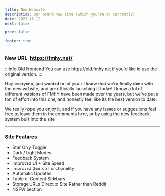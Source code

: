 ```yaml
---
title: New Website
description: Our brand new site (which you're on currently)
date: 2023-11-12
next: false

prev: false

footer: true
---
```


<Post authors="taskylizard" />

### New URL: https://fmhy.net/

:::info Old Frontend
You can use https://old.fmhy.net if you'd like to use the
original version.
:::

Hey everyone, just wanted to let you all know that we're finally done with the
new website, and are officially launching it today! I know a lot of different
versions of FMHY have been made over the years, but we've put a ton of effort
into this one, and honestly feel like its the best version to date.

We really hope you enjoy it, and if you have any issues or suggestions feel free
to leave them in the comments here, or by using the new feedback system built
into the site.

---

### Site Features

- Star Only Toggle
- Dark / Light Modes
- Feedback System
- Improved UI + Site Speed
- Improved Search Functionality
- Automatic Updates
- Table of Content Sidebars
- Storage URLs Direct to Site Rather than Reddit
- NSFW Section
